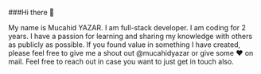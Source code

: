 ###Hi there 👋

My name is Mucahid YAZAR. I am full-stack developer. I am coding for 2 years. I have a passion for learning and sharing my knowledge with others as publicly as possible. If you found value in something I have created, please feel free to give me a shout out @mucahidyazar or give some ♥ on mail. Feel free to reach out in case you want to just get in touch also.

